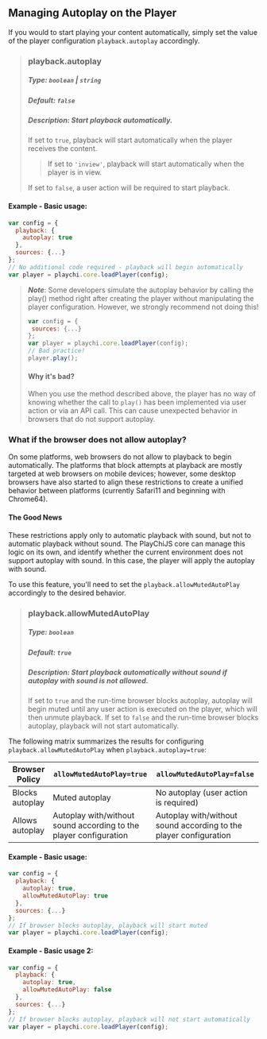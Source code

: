 ## Managing Autoplay on the Player

If you would to start playing your content automatically, simply set the value of the player configuration `playback.autoplay` accordingly.

> ### playback.autoplay
>
> ##### Type: `boolean` | `string`
>
> ##### Default: `false`
>
> ##### Description: Start playback automatically.
>
> If set to `true`, playback will start automatically when the player receives the content.
>
> > If set to `'inview'`, playback will start automatically when the player is in view.
>
> If set to `false`, a user action will be required to start playback.

#### Example - Basic usage:

```js
var config = {
  playback: {
    autoplay: true
  },
  sources: {...}
};
// No additional code required - playback will begin automatically
var player = playchi.core.loadPlayer(config);
```

> **_Note_**:
> Some developers simulate the autoplay behavior by calling the play() method right after creating the player without manipulating the player configuration. However, we strongly recommend not doing this!
>
> ```js
> var config = {
>  sources: {...}
> };
> var player = playchi.core.loadPlayer(config);
> // Bad practice!
> player.play();
> ```
>
> #### Why it's bad?
>
> When you use the method described above, the player has no way of knowing whether the call to `play()` has been implemented via user action or via an API call. This can cause unexpected behavior in browsers that do not support autoplay.

### What if the browser does not allow autoplay?

On some platforms, web browsers do not allow to playback to begin automatically. The platforms that block attempts at playback are mostly targeted at web browsers on mobile devices; however, some desktop browsers have also started to align these restrictions to create a unified behavior between platforms (currently Safari11 and beginning with Chrome64).

#### The Good News

These restrictions apply only to automatic playback with sound, but not to automatic playback without sound.
The PlayChiJS core can manage this logic on its own, and identify whether the current environment does not support autoplay with sound. In this case, the player will apply the autoplay with sound.

To use this feature, you'll need to set the `playback.allowMutedAutoPlay` accordingly to the desired behavior.

> ### playback.allowMutedAutoPlay
>
> ##### Type: `boolean`
>
> ##### Default: `true`
>
> ##### Description: Start playback automatically without sound if autoplay with sound is not allowed.
>
> If set to `true` and the run-time browser blocks autoplay, autoplay will begin muted until any user action is executed on the player, which will then unmute playback. If set to `false` and the run-time browser blocks autoplay, playback will not start automatically.

The following matrix summarizes the results for configuring `playback.allowMutedAutoPlay` when `playback.autoplay=true`:

| Browser Policy  | `allowMutedAutoPlay=true`                                         | `allowMutedAutoPlay=false`                                        |
| --------------- | ----------------------------------------------------------------- | ----------------------------------------------------------------- |
| Blocks autoplay | Muted autoplay                                                    | No autoplay (user action is required)                             |
| Allows autoplay | Autoplay with/without sound according to the player configuration | Autoplay with/without sound according to the player configuration |

#### Example - Basic usage:

```js
var config = {
  playback: {
    autoplay: true,
    allowMutedAutoPlay: true
  },
  sources: {...}
};
// If browser blocks autoplay, playback will start muted
var player = playchi.core.loadPlayer(config);
```

#### Example - Basic usage 2:

```js
var config = {
  playback: {
    autoplay: true,
    allowMutedAutoPlay: false
  },
  sources: {...}
};
// If browser blocks autoplay, playback will not start automatically
var player = playchi.core.loadPlayer(config);
```
